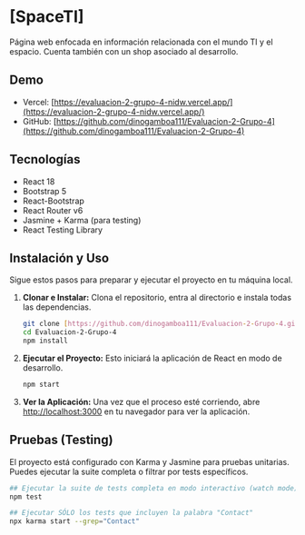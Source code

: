 # [SpaceTI]

Página web enfocada en información relacionada con el mundo TI y el espacio. Cuenta también con un shop asociado al desarrollo.

## Demo
- Vercel: [https://evaluacion-2-grupo-4-nidw.vercel.app/](https://evaluacion-2-grupo-4-nidw.vercel.app/)
- GitHub: [https://github.com/dinogamboa111/Evaluacion-2-Grupo-4](https://github.com/dinogamboa111/Evaluacion-2-Grupo-4)

## Tecnologías
- React 18
- Bootstrap 5
- React-Bootstrap
- React Router v6
- Jasmine + Karma (para testing)
- React Testing Library

## Instalación y Uso

Sigue estos pasos para preparar y ejecutar el proyecto en tu máquina local.

1.  **Clonar e Instalar:**
    Clona el repositorio, entra al directorio e instala todas las dependencias.
    ```bash
    git clone [https://github.com/dinogamboa111/Evaluacion-2-Grupo-4.git](https://github.com/dinogamboa111/Evaluacion-2-Grupo-4.git)
    cd Evaluacion-2-Grupo-4
    npm install
    ```

2.  **Ejecutar el Proyecto:**
    Esto iniciará la aplicación de React en modo de desarrollo.
    ```bash
    npm start
    ```

3.  **Ver la Aplicación:**
    Una vez que el proceso esté corriendo, abre [http://localhost:3000](http://localhost:3000) en tu navegador para ver la aplicación.

## Pruebas (Testing)

El proyecto está configurado con Karma y Jasmine para pruebas unitarias. Puedes ejecutar la suite completa o filtrar por tests específicos.

```bash
## Ejecutar la suite de tests completa en modo interactivo (watch mode)
npm test

## Ejecutar SÓLO los tests que incluyen la palabra "Contact"
npx karma start --grep="Contact"
